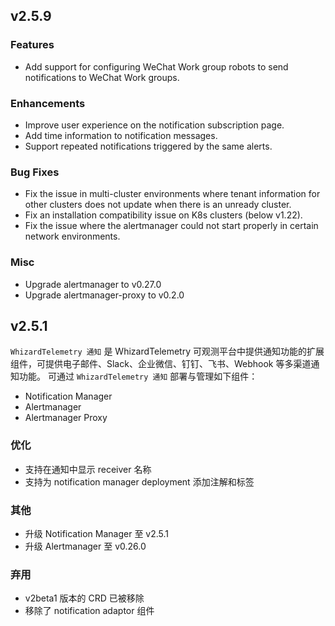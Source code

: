 <!---
Please do not delete this line of version tag
RELEASE_MARK v4.1.2 RELEASE_MARK
Please do not delete this line of version tag
-->

## v2.5.9

### Features

- Add support for configuring WeChat Work group robots to send notifications to WeChat Work groups.

### Enhancements

- Improve user experience on the notification subscription page.
- Add time information to notification messages.
- Support repeated notifications triggered by the same alerts.

### Bug Fixes

- Fix the issue in multi-cluster environments where tenant information for other clusters does not update when there is an unready cluster.
- Fix an installation compatibility issue on K8s clusters (below v1.22).
- Fix the issue where the alertmanager could not start properly in certain network environments.

### Misc

- Upgrade alertmanager to v0.27.0
- Upgrade alertmanager-proxy to v0.2.0

<!---
Please do not delete this line of version tag
RELEASE_MARK v4.1.0 RELEASE_MARK
Please do not delete this line of version tag
-->

## v2.5.1

`WhizardTelemetry 通知` 是 WhizardTelemetry 可观测平台中提供通知功能的扩展组件，可提供电子邮件、Slack、企业微信、钉钉、飞书、Webhook 等多渠道通知功能。
可通过 `WhizardTelemetry 通知` 部署与管理如下组件：

- Notification Manager
- Alertmanager
- Alertmanager Proxy

### 优化

- 支持在通知中显示 receiver 名称
- 支持为 notification manager deployment 添加注解和标签

### 其他

- 升级 Notification Manager 至 v2.5.1
- 升级 Alertmanager 至 v0.26.0

### 弃用

- v2beta1 版本的 CRD 已被移除
- 移除了 notification adaptor 组件

